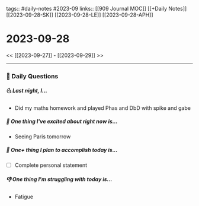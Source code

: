 tags:: #daily-notes #2023-09
links:: [[909 Journal MOC]] [[+Daily Notes]] [[2023-09-28-SK]] [[2023-09-28-LE]] [[2023-09-28-APH]]

# 2023-09-28

<< [[2023-09-27]] - [[2023-09-29]] >>

---
### 📅 Daily Questions
##### 🌜 Last night, I...
- Did my maths homework and played Phas and DbD with spike and gabe

##### 🙌 One thing I've excited about right now is...
- Seeing Paris tomorrow

##### 🚀 One+ thing I plan to accomplish today is...
- [ ] Complete personal statement

##### 👎 One thing I'm struggling with today is...
- Fatigue